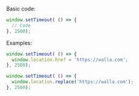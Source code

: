 Basic code:

```javascript
window.setTimeout( () => {
  // Code
}, 2500);
```

Examples:

```javascript
window.setTimeout( () => {
  window.location.href = 'https://walla.com';
}, 2500);
```

```javascript
window.setTimeout( () => {
  window.location.replace('https://walla.com');
}, 2500);
```
